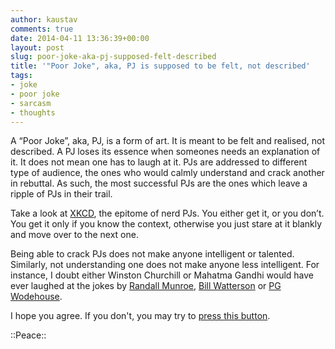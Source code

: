 ```yaml
---
author: kaustav
comments: true
date: 2014-04-11 13:36:39+00:00
layout: post
slug: poor-joke-aka-pj-supposed-felt-described
title: '"Poor Joke", aka, PJ is supposed to be felt, not described'
tags:
- joke
- poor joke
- sarcasm
- thoughts
---
```


A “Poor Joke”, aka, PJ, is a form of art. It is meant to be felt and realised, not described. A PJ loses its essence when someones needs an explanation of it. It does not mean one has to laugh at it. PJs are addressed to different type of audience, the ones who would calmly understand and crack another in rebuttal. As such, the most successful PJs are the ones which leave a ripple of PJs in their trail.

Take a look at [XKCD](http://xkcd.net), the epitome of nerd PJs. You either get it, or you don’t. You get it only if you know the context, otherwise you just stare at it blankly and move over to the next one.

Being able to crack PJs does not make anyone intelligent or talented. Similarly, not understanding one does not make anyone less intelligent. For instance, I doubt either Winston Churchill or Mahatma Gandhi would have ever laughed at the jokes by [Randall Munroe](https://xkcd.com/about/), [Bill Watterson](http://en.wikipedia.org/wiki/Bill_Watterson) or [PG Wodehouse](http://en.wikipedia.org/wiki/P._G._Wodehouse).

I hope you agree. If you don't, you may try to [press this button](http://9gag.com/gag/5038938).

::Peace::
